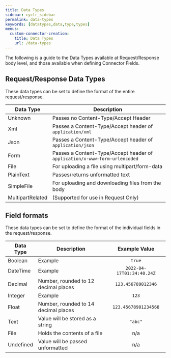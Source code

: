 ```yaml
---
title: Data Types
sidebar: cyclr_sidebar
permalink: data-types
keywords: [datatypes,data,type,types]
menus:
  custom-connector-creation:
    title: Data Types
    url: /data-types
---
```


The following is a guide to the Data Types available at Request/Response body level, and those available when defining Connector Fields.

## Request/Response Data Types

These data types can be set to define the format of the entire request/response.

| Data Type | Description |
|---|---|
|Unknown|Passes no Content-Type/Accept Header|
|Xml|Passes a Content-Type/Accept header of `application/xml`|
|Json|Passes a Content-Type/Accept header of `application/json`|
|Form|Passes a Content-Type/Accept header of `application/x-www-form-urlencoded`|
|File|For uploading a file using multipart/form-data|
|PlainText|Passes/returns unformatted text|
|SimpleFile|For uploading and downloading files from the body|
|MultipartRelated|(Supported for use in Request Only)|

## Field formats

These data types can be set to define the format of the individual fields in the request/response.

| Data Type | Description | Example Value|
|---|---|:---:|
|Boolean| Example |`true`|
|DateTime| Example | `2022-04-17T01:34:40.24Z`|
|Decimal| Number, rounded to 12 decimal places | `123.456789012346`|
|Integer| Example| `123`|
|Float| Number, rounded to 14 decimal places | `123.45678901234568` |
|Text| Value will be stored as a string |`"abc"`
|File| Holds the contents of a file | n/a |
|Undefined| Value will be passed unformatted | n/a|